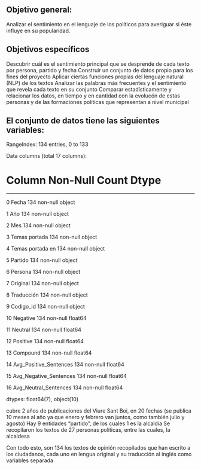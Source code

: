 
## Objetivo general:

Analizar el sentimiento en el lenguaje de los políticos para averiguar si éste influye en su popularidad. 

## Objetivos específicos

Descubrir cuál es el sentimiento principal que se desprende de cada texto por persona, partido y fecha
Construir un conjunto de datos propio para los fines del proyecto
Aplicar ciertas funciones propias del lenguaje natural (NLP) de los textos 
Analizar las palabras más frecuentes y el sentimiento que revela cada texto en su conjunto
Comparar estadísticamente y relacionar los datos, en tiempo y en cantidad con la evolucón de estas personas y de las formaciones políticas que representan a nivel municipal

## El conjunto de datos tiene las siguientes variables:

  RangeIndex: 134 entries, 0 to 133
  
  Data columns (total 17 columns):
  
   #   Column                  Non-Null Count  Dtype  
   
  ---  ------                  --------------  -----  
   0   Fecha                   134 non-null    object 
   
   1   Año                     134 non-null    object 
   
   2   Mes                     134 non-null    object 
   
   3   Temas portada           134 non-null    object 
   
   4   Temas portada en        134 non-null    object 
   
   5   Partido                 134 non-null    object 
   
   6   Persona                 134 non-null    object 
   
   7   Original                134 non-null    object 
   
   8   Traducción              134 non-null    object 
   
   9   Codigo_id               134 non-null    object 
   
   10  Negative                134 non-null    float64
   
   11  Neutral                 134 non-null    float64
   
   12  Positive                134 non-null    float64
      
   13  Compound                134 non-null    float64
   
   14  Avg_Positive_Sentences  134 non-null    float64
   
   15  Avg_Negative_Sentences  134 non-null    float64
   
   16  Avg_Neutral_Sentences   134 non-null    float64
   
  dtypes: float64(7), object(10)


cubre 2 años de publicaciones del Viure Sant Boi, 
en 20 fechas (se publica 10 meses al año ya que enero y febrero van juntos, como también julio y agosto)
Hay 9 entidades “partido”, de los cuales 1 es la alcaldía
Se recopilaron los textos de 27 personas políticas, entre las cuales, la alcaldesa

Con todo esto, son 134 los textos de opinión recopilados que han escrito a los ciudadanos, cada uno en lengua original y su traducción al inglés como variables separada

